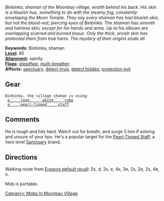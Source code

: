 *Binbinka, shaman of the Moonbay village, wraith behind his back. His
skin is a blueish hue, something to do with the steamy fog, constantly
enveloping the Moon Temple. They say every shaman has had blueish skin,
but not the blood-red, piercing eyes of Binbinka. The shaman has smooth
and hairless skin, except for his hands and arms. Up to his elbows are
overlapping scarred and burned tissue. Only the thick, orcish skin has
protected them from true harm. The mystery of their origins elude all.*

**Keywords:** Binbinka, shaman  
**[Level](Level.md "wikilink"):** 85  
**[Alignment](Alignment.md "wikilink"):** saintly  
**[Flags](:Category:_Mob_Types.md "wikilink"):**
[steadfast](Sentinel_Mobs.md "wikilink"),
[multi-breather](Breathing_Mobs.md "wikilink")  
**Affects:** [sanctuary](Sanctuary.md "wikilink"), [detect
invis](Detect_Invis.md "wikilink"), [detect
hidden](Detect_Hidden.md "wikilink"), [protection
evil](Protection_Evil.md "wikilink")

## Gear

`Binbinka, the village shaman is using:`  
<worn on body>` `[`a`` ``long,`` ``white`` ``robe`](Long,_White_Robe.md "wikilink")  
<held>` `[`a`` ``pearl-tipped`` ``staff`](Pearl-Tipped_Staff.md "wikilink")

## Comments

He is tough and hits hard. Watch out for breath, and surge 5 him if
soloing and unsure of your hps. He's a popular target for the
[Pearl-Tipped Staff](Pearl-Tipped_Staff "wikilink"), a hero level
[Sanctuary](Sanctuary "wikilink") brand.

## Directions

Walking route from [Eragora default
recall](Eragora_default_recall.md "wikilink"): 2s, d, 2s, e, 4s, 3e, 2s,
2e, 2s, 4e, n.

Mob is portable.

[Category: Mobs In Moonbay
Village](Category:_Mobs_In_Moonbay_Village "wikilink")
